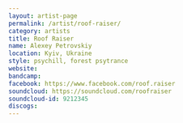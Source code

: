 ```yaml
---
layout: artist-page
permalink: /artist/roof-raiser/
category: artists
title: Roof Raiser
name: Alexey Petrovskiy
location: Kyiv, Ukraine
style: psychill, forest psytrance
website: 
bandcamp: 
facebook: https://www.facebook.com/roof.raiser
soundcloud: https://soundcloud.com/roofraiser
soundcloud-id: 9212345
discogs: 
---
```

